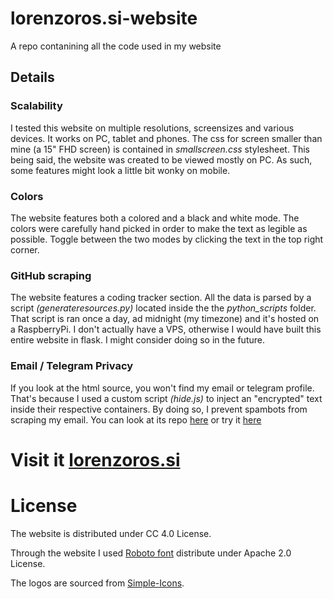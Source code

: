 # lorenzoros.si-website
A repo contanining all the code used in my website

## Details

### Scalability
I tested this website on multiple resolutions, screensizes and various devices. It works on PC, tablet and phones. The css for screen smaller than mine (a 15" FHD screen) is contained in *smallscreen.css* stylesheet.
This being said, the website was created to be viewed mostly on PC. As such, some features might look a little bit wonky on mobile.

### Colors
The website features both a colored and a black and white mode. The colors were carefully hand picked in order to make the text as legible as possible. Toggle between the two modes by clicking the text in the top right corner.

### GitHub scraping
The website features a coding tracker section. All the data is parsed by a script *(generateresources.py)* located inside the the *python_scripts* folder. That script is ran once a day, ad midnight (my timezone) and it's hosted on a RaspberryPi.
I don't actually have a VPS, otherwise I would have built this entire website in flask. I might consider doing so in the future.

### Email / Telegram Privacy
If you look at the html source, you won't find my email or telegram profile. That's because I used a custom script *(hide.js)* to inject an "encrypted" text inside their respective containers. By doing so, I prevent spambots from scraping my email.
You can look at its repo [here](https://github.com/lorossi/email-hide) or try it [here](https://lorossi.github.io/email-hide/)

# Visit it [lorenzoros.si](https://www.lorenzoros.si)

# License
The website is distributed under CC 4.0 License.

Through the website I used [Roboto font](https://fonts.google.com/specimen/Roboto) distribute under Apache 2.0 License.

The logos are sourced from [Simple-Icons](https://github.com/simple-icons/simple-icons).

